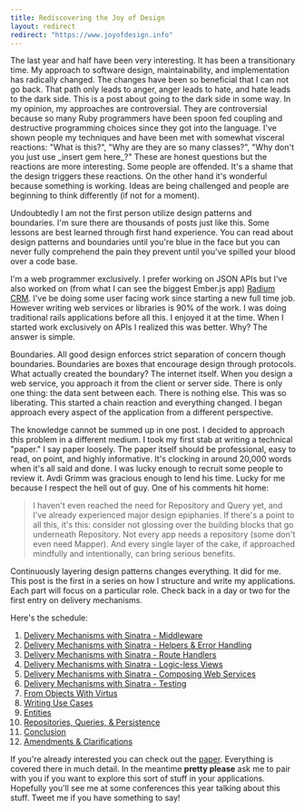 ```yaml
---
title: Rediscovering the Joy of Design
layout: redirect
redirect: "https://www.joyofdesign.info"
---
```


The last year and half have been very interesting. It has been a
transitionary time. My approach to software design, maintainability,
and implementation has radically changed. The changes have been so
beneficial that I can not go back. That path only leads to anger,
anger leads to hate, and hate leads to the dark side. This is a post
about going to the dark side in some way. In my opinion, my approaches
are controversial. They are controversial because so many Ruby
programmers have been spoon fed coupling and destructive programming
choices since they got into the language. I've shown people my
techniques and have been met with somewhat visceral reactions: "What
is this?", "Why are they are so many classes?", "Why don't you just
use \_insert gem here\_?" These are honest questions but the reactions
are more interesting. Some people are offended. It's a shame that the
design triggers these reactions. On the other hand it's wonderful
because something is working. Ideas are being challenged and people
are beginning to think differently (if not for a moment).

Undoubtedly I am not the first person utilize design patterns and
boundaries. I'm sure there are thousands of posts just like this.
Some lessons are best learned through first hand experience. You can
read about design patterns and boundaries until you're blue in the
face but you can never fully comprehend the pain they prevent until
you've spilled your blood over a code base.

I'm a web programmer exclusively. I prefer working on JSON APIs but
I've also worked on (from what I can see the biggest Ember.js app)
[Radium CRM](http://radiumcrm.com). I've be doing some user facing
work since starting a new full time job. However writing web services
or libraries is 90% of the work. I was doing traditional rails
applications before all this. I enjoyed it at the time. When I started
work exclusively on APIs I realized this was better. Why? The answer
is simple.

Boundaries. All good design enforces strict separation of concern
though boundaries. Boundaries are boxes that encourage design through
protocols. What actually created the boundary? The internet itself.
When you design a web service, you approach it from the client or
server side. There is only one thing: the data sent between each.
There is nothing else. This was so liberating. This started a chain
reaction and everything changed. I began approach every aspect of the
application from a different perspective.

The knowledge cannot be summed up in one post.  I decided to approach
this problem in a different medium. I took my first stab at writing a
technical "paper." I say paper loosely. The paper itself should be
professional, easy to read, on point, and highly informative. It's
clocking in around 20,000 words when it's all said and done. I was
lucky enough to recruit some people to review it. Avdi Grimm was
gracious enough to lend his time. Lucky for me because I respect the
hell out of guy. One of his comments hit home:

> I haven't even reached the need for Repository and Query yet, and
> I've already experienced major design epiphanies. If there's a point
> to all this, it's this: consider not glossing over the building
> blocks that go underneath Repository. Not every app needs a
> repository (some don't even need Mapper). And every single layer of
> the cake, if approached mindfully and intentionally, can bring
> serious benefits.

Continuously layering design patterns changes everything. It did for
me. This post is the first in a series on how I structure and write my
applications. Each part will focus on a particular role.
Check back in a day or two for the first entry on delivery mechanisms.

Here's the schedule:

1. [Delivery Mechanisms with Sinatra -
   Middleware](/2014/01/delivery_mechanisms_with_sinatra_middleware/)
2. [Delivery Mechanisms with Sinatra - Helpers & Error
   Handling](/2014/01/delivery_mechanisms-helpers_and_error_handling/)
3. [Delivery Mechanisms with Sinatra - Route 
   Handlers](/2014/01/delivery_mechanisms_with_sinatra-route-handlers/)
4. [Delivery Mechanisms with Sinatra - Logic-less
   Views](/2014/01/delivery_mechanisms_with_sinatra-logic-less_views/)
5. [Delivery Mechanisms with Sinatra - Composing Web
   Services](/2014/01/delivery_mechanisms_with_sinatra-composing_web_services/)
6. [Delivery Mechanisms with Sinatra -
   Testing](/2014/01/delivery_mechanisms_with_sinatra-testing)
7. [From Objects With Virtus](/2014/01/form_objects_with_virtus/)
8. [Writing Use Cases](/2014/01/writing_use_cases/)
9. [Entities](/2014/01/entities/)
10. [Repositories, Queries, &
    Persistence](/2014/01/pesistence_with_repository_and_query_patterns/)
11. [Conclusion](/2014/01/the_joy_of_finish_design/)
12. [Amendments & Clarifications](/2014/02/amendments_and_clarifications/)


If you're already interested you can check out the
[paper](https://github.com/ahawkins/hawkins.io/pull/7). Everything is
covered there in much detail. In the meantime **pretty please** ask me
to pair with you if you want to explore this sort of stuff in your
applications. Hopefully you'll see me at some conferences this year
talking about this stuff. Tweet me if you have something to say!

